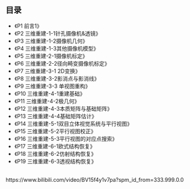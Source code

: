 ## 目录
* 《P1 前言1》
* 《P2 三维重建-1-1针孔摄像机&透镜》
* 《P3 三维重建-1-2摄像机几何》
* 《P4 三维重建-1-3其他摄像机模型》
* 《P5 三维重建-2-1摄像机标定》
* 《P6 三维重建-2-2径向畸变摄像机标定》
* 《P7 三维重建-3-1 2D变换》
* 《P8 三维重建-3-2影消点与影消线》
* 《P9 三维重建-3-3 单视图重构》
* 《P10 三维重建-4-1重建基础》
* 《P11 三维重建-4-2极几何》
* 《P12 三维重建-4-3本质矩阵与基础矩阵》
* 《P13 三维重建-4-4基础矩阵估计》
* 《P14 三维重建-5-1双目立体视觉系统与平行视图》
* 《P15 三维重建-5-2平行视图校正》
* 《P16 三维重建-5-3平行视图的对应点搜索》
* 《P17 三维重建-6-1欧式结构恢复》
* 《P18 三维重建-6-2仿射结构恢复》
* 《P19 三维重建-6-3透视结构恢复》

<br/>
https://www.bilibili.com/video/BV15f4y1v7pa?spm_id_from=333.999.0.0
